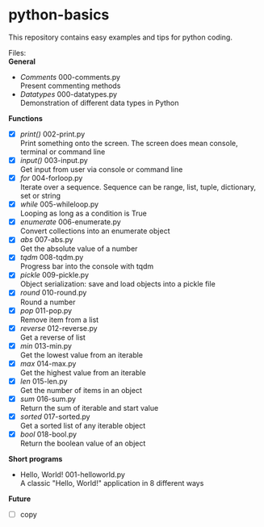 # python-basics
This repository contains easy examples and tips for python coding. 

Files:<br>
**General**
- *Comments*      000-comments.py<br>
                  Present commenting methods
- *Datatypes*     000-datatypes.py<br>
                  Demonstration of different data types in Python

**Functions**
- [x] *print()*   002-print.py<br>
                  Print something onto the screen. The screen does mean console, terminal or command line
- [x] *input()*   003-input.py<br>
                  Get input from user via console or command line
- [x] *for*       004-forloop.py<br>
                  Iterate over a sequence. Sequence can be range, list, tuple, dictionary, set or string
- [x] *while*     005-whileloop.py<br>
                  Looping as long as a condition is True
- [x] *enumerate* 006-enumerate.py<br>
                  Convert collections into an enumerate object
- [x] *abs*       007-abs.py<br>
                  Get the absolute value of a number
- [x] *tqdm*      008-tqdm.py<br>
                  Progress bar into the console with tqdm
- [x] *pickle*    009-pickle.py<br>
                  Object serialization: save and load objects into a pickle file
- [x] *round*     010-round.py<br>
                  Round a number
- [x] *pop*       011-pop.py<br>
                  Remove item from a list
- [x] *reverse*   012-reverse.py<br>
                  Get a reverse of list
- [x] *min*       013-min.py<br>
                  Get the lowest value from an iterable
- [x] *max*       014-max.py<br>
                  Get the highest value from an iterable
- [x] *len*       015-len.py<br>
                  Get the number of items in an object
- [x] *sum*       016-sum.py<br>
                  Return the sum of iterable and start value
- [x] *sorted*    017-sorted.py<br>
                  Get a sorted list of any iterable object
- [x] *bool*      018-bool.py<br>
                  Return the boolean value of an object

**Short programs**
- Hello, World!   001-helloworld.py<br>
                  A classic "Hello, World!" application in 8 different ways

**Future**
- [ ] copy
